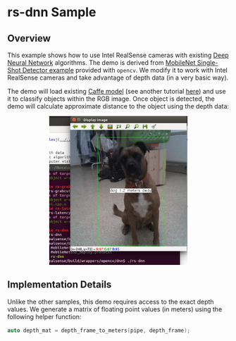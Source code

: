 # rs-dnn Sample

## Overview
This example shows how to use Intel RealSense cameras with existing [Deep Neural Network](https://en.wikipedia.org/wiki/Deep_learning) algorithms. The demo is derived from [MobileNet Single-Shot Detector example](https://github.com/opencv/opencv/blob/master/samples/dnn/ssd_mobilenet_object_detection.cpp) provided with `opencv`. We modify it to work with Intel RealSense cameras and take advantage of depth data (in a very basic way). 


The demo will load existing [Caffe model](https://github.com/chuanqi305/MobileNet-SSD) (see another tutorial [here](https://docs.opencv.org/3.3.0/d5/de7/tutorial_dnn_googlenet.html)) and use it to classify objects within the RGB image. Once object is detected, the demo will calculate approximate distance to the object using the depth data:

<p align="center"><img src="res/1.PNG" /></p>

## Implementation Details

Unlike the other samples, this demo requires access to the exact depth values. We generate a matrix of floating point values (in meters) using the following helper function:
```cpp
auto depth_mat = depth_frame_to_meters(pipe, depth_frame);
```

